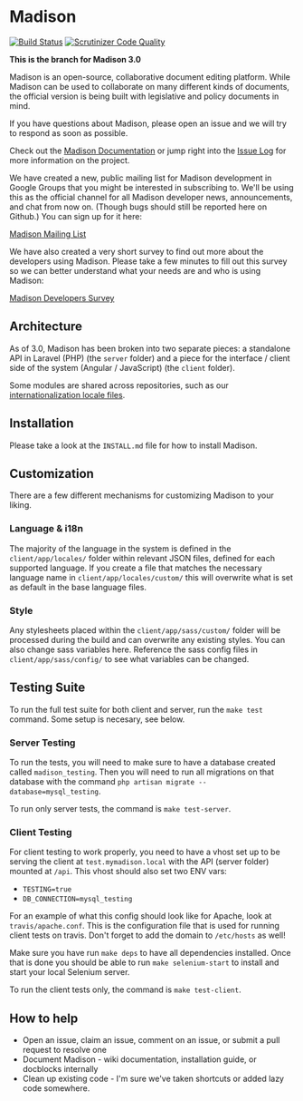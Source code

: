 # Madison

[![Build Status](https://api.travis-ci.org/opengovfoundation/madison.svg?branch=master)](https://travis-ci.org/opengovfoundation/madison)
[![Scrutinizer Code Quality](https://img.shields.io/scrutinizer/g/opengovfoundation/madison.svg)](https://scrutinizer-ci.com/g/opengovfoundation/madison?branch=master)

**This is the branch for Madison 3.0**

Madison is an open-source, collaborative document editing platform.  While
Madison can be used to collaborate on many different kinds of documents, the
official version is being built with legislative and policy documents in mind.

If you have questions about Madison, please open an issue and we will try to
respond as soon as possible.

Check out the [Madison Documentation](https://github.com/opengovfoundation/madison/tree/master/docs)
or jump right into the [Issue Log](https://github.com/opengovfoundation/madison/issues)
for more information on the project.

We have created a new, public mailing list for Madison development in Google
Groups that you might be interested in subscribing to. We'll be using this as
the official channel for all Madison developer news, announcements, and chat
from now on. (Though bugs should still be reported here on Github.) You can sign
up for it here:

[Madison Mailing List](https://groups.google.com/forum/#!forum/madison-developers)

We have also created a very short survey to find out more about the developers
using Madison. Please take a few minutes to fill out this survey so we can
better understand what your needs are and who is using Madison:

[Madison Developers Survey](http://goo.gl/forms/BV4Flc0zx7)

## Architecture

As of 3.0, Madison has been broken into two separate pieces: a standalone
API in Laravel (PHP) (the `server` folder) and a piece for the interface / client
side of the system (Angular / JavaScript) (the `client` folder).

Some modules are shared across repositories, such as our
[internationalization locale files](https://github.com/opengovfoundation/madison-locales).

## Installation

Please take a look at the `INSTALL.md` file for how to install Madison.

## Customization

There are a few different mechanisms for customizing Madison to your liking.

### Language & i18n

The majority of the language in the system is defined in the `client/app/locales/`
folder within relevant JSON files, defined for each supported language. If you
create a file that matches the necessary language name in
`client/app/locales/custom/` this will overwrite what is set as default in the base
language files.

### Style

Any stylesheets placed within the `client/app/sass/custom/` folder will be processed
during the build and can overwrite any existing styles. You can also change sass
variables here. Reference the sass config files in `client/app/sass/config/` to see
what variables can be changed.

## Testing Suite

To run the full test suite for both client and server, run the `make test`
command. Some setup is necesary, see below.

### Server Testing

To run the tests, you will need to make sure to have a database created called
`madison_testing`. Then you will need to run all migrations on that database
with the command `php artisan migrate --database=mysql_testing`.

To run only server tests, the command is `make test-server`.

### Client Testing

For client testing to work properly, you need to have a vhost set up to be
serving the client at `test.mymadison.local` with the API (server folder)
mounted at `/api`. This vhost should also set two ENV vars:

* `TESTING=true`
* `DB_CONNECTION=mysql_testing`

For an example of what this config should look like for Apache, look at
`travis/apache.conf`. This is the configuration file that is used
for running client tests on travis. Don't forget to add the domain to
`/etc/hosts` as well!

Make sure you have run `make deps` to have all dependencies installed. Once that
is done you should be able to run `make selenium-start` to install and start
your local Selenium server.

To run the client tests only, the command is `make test-client`.

## How to help

* Open an issue, claim an issue, comment on an issue, or submit a pull request to resolve one
* Document Madison - wiki documentation, installation guide, or docblocks internally
* Clean up existing code - I'm sure we've taken shortcuts or added lazy code somewhere.
